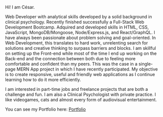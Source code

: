 Hi! I am César. 

Web Developer with analytical skills developed by a solid background in clinical psychology. Recently finished successfully a Full-Stack Web Development Bootcamp. Adquired and developed skills in HTML, CSS, JavaScript, MongoDB/Mongoose, Node/Express.js, and React/GraphQL. I have always been passionate about problem solving and goal-oriented. In Web Development, this translates to hard work, unrelenting search for solutions and creative thinking to surpass barriers and blocks. I am skillful on setting up the Front-end while most of the time I end up working on the Back-end and the connection between both due to feeling more comfortable and confident than my peers. This was the case in a single-page MERN App project in which I have recently participated. My objective is to create responsive, useful and friendly web applications as I continue learning how to do it more efficiently.

I am interested in part-time jobs and freelance projects that are both a challenge and fun. I am also a Clinical Psychologist with private practice. I like videogames, cats and almost every form of audiovisual entertainment.

You can see my Portfolio here:
[Portfolio](https://csancheze.github.io/React-Portfolio/#about)

<!---
csancheze/csancheze is a ✨ special ✨ repository because its `README.md` (this file) appears on your GitHub profile.
You can click the Preview link to take a look at your changes.
--->
